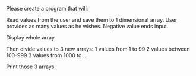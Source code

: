Please create a program that will:

Read values from the user and save them to 1 dimensional array.
User provides as many values as he wishes.
Negative value ends input.

Display whole array.

Then divide values to 3 new arrays:
1 values from 1 to 99
2 values between 100-999
3 values from 1000 to ...

Print those 3 arrays.
